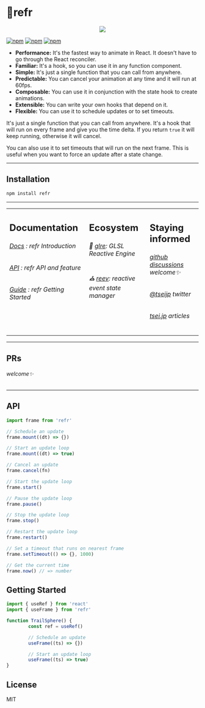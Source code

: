 # 🔮refr

<p align="center">
<a href="https://refr.tsei.jp" target=”_blank” rel="noopener noreferrer">
  <img alt=" " src="https://refr.tsei.jp/img/REFR.gif"></img>
</a>
</p>

[![npm](https://img.shields.io/npm/v/refr.svg)](https://www.npmjs.com/package/refr)
[![npm](https://img.shields.io/npm/dm/refr.svg)](https://www.npmjs.com/package/refr)
[![npm](https://img.shields.io/npm/l/refr.svg)](https://www.npmjs.com/package/refr)

- **Performance:** It's the fastest way to animate in React. It doesn't have to go through the React reconciler.
- **Familiar:** It's a hook, so you can use it in any function component.
- **Simple:** It's just a single function that you can call from anywhere.
- **Predictable:** You can cancel your animation at any time and it will run at 60fps.
- **Composable:** You can use it in conjunction with the state hook to create animations.
- **Extensible:** You can write your own hooks that depend on it.
- **Flexible:** You can use it to schedule updates or to set timeouts.

It's just a single function that you can call from anywhere. It's a hook that will run on every frame and give you the time delta. If you return `true` it will keep running, otherwise it will cancel.

You can also use it to set timeouts that will run on the next frame. This is useful when you want to force an update after a state change.

---

## Installation

```ruby
npm install refr
```

---

<table>
<td width="1000px" valign="top">

## Documentation

###### [Docs][docs] : refr Introduction

###### [API][api] : refr API and feature

###### [Guide][guide] : refr Getting Started

[docs]: https://refr.tsei.jp/docs
[api]: https://refr.tsei.jp/api
[guide]: https://refr.tsei.jp/guide

</td>
<td width="1000px" valign="top">

## Ecosystem

###### 🌇 [glre][glre]: GLSL Reactive Engine

###### ⛪️ [reev][reev]: reactive event state manager

[glre]: https://github.com/tseijp/refr
[reev]: https://github.com/tseijp/reev

</td>
<td width="1000px" valign="top">

## Staying informed

###### [github discussions][github] welcome✨

###### [@tseijp][twitter] twitter

###### [tsei.jp][articles] articles

[github]: https://github.com/tseijp/refr/discussions
[twitter]: https://twitter.com/tseijp
[articles]: https://tsei.jp/articles

</td>
</table>

---

## PRs

###### welcome✨

---

## API

```ts
import frame from 'refr'

// Schedule an update
frame.mount((dt) => {})

// Start an update loop
frame.mount((dt) => true)

// Cancel an update
frame.cancel(fn)

// Start the update loop
frame.start()

// Pause the update loop
frame.pause()

// Stop the update loop
frame.stop()

// Restart the update loop
frame.restart()

// Set a timeout that runs on nearest frame
frame.setTimeout(() => {}, 1000)

// Get the current time
frame.now() // => number
```

## Getting Started

```ts
import { useRef } from 'react'
import { useFrame } from 'refr'

function TrailSphere() {
        const ref = useRef()

        // Schedule an update
        useFrame((ts) => {})

        // Start an update loop
        useFrame((ts) => true)
}
```

## License

MIT
